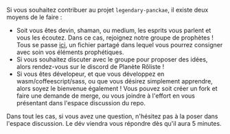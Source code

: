 Si vous souhaitez contribuer au projet `legendary-panckae`, il existe deux moyens de le faire :

* Soit vous êtes devin, shaman, ou medium, les esprits vous parlent et vous les écoutez. Dans ce cas, rejoignez notre groupe de prophètes ! Tous se passe [ici](https://annuel2.framapad.org/p/5h43vly1ev-9tu8), un fichier partagé dans lequel vous pourrez consigner avec soin vos éléments prophétiques.
* Si vous souhaitez discuter avec le groupe pour proposer des idées, alors rendez-vous sur le discord de Planète Rôliste !
* Si vous êtes dévelopeur, et que vous développez en wasm/coffeescript/sass, ou que vous désirez simplement apprendre, alors soyez le bienvenue également ! Vous pouvez soit créer un fork et faire une demande de merge, ou vous joindre à l'effort en vous présentant dans l'espace discussion du repo.

Dans tout les cas, si vous avez une question, n'hésitez pas à la poser dans l'espace discussion. Le dév viendra vous répondre dès qu'il aura 5 minutes.
